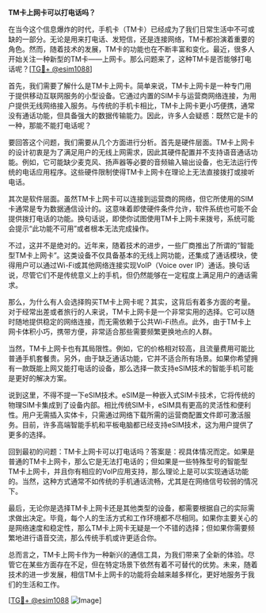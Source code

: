 **TM卡上网卡可以打电话吗？**

在当今这个信息爆炸的时代，手机卡（TM卡）已经成为了我们日常生活中不可或缺的一部分。无论是用来打电话、发短信，还是连接网络，TM卡都扮演着重要的角色。然而，随着技术的发展，TM卡的功能也在不断丰富和变化。最近，很多人开始关注一种新型的TM卡——上网卡。那么问题来了，这种TM卡是否能够打电话呢？[[TG💪+ @esim1088](https://t.me/s/esim1088)]

首先，我们需要了解什么是TM卡上网卡。简单来说，TM卡上网卡是一种专门用于提供移动互联网服务的小型设备。它通过内置的SIM卡与运营商网络连接，为用户提供无线网络接入服务。与传统的手机卡相比，TM卡上网卡更小巧便携，通常没有通话功能，但具备强大的数据传输能力。因此，许多人会疑惑：既然它是卡的一种，那能不能打电话呢？

要回答这个问题，我们需要从几个方面进行分析。首先是硬件层面。TM卡上网卡的设计初衷是为了满足用户的无线上网需求，因此其硬件配置并不支持语音通话功能。例如，它可能缺少麦克风、扬声器等必要的音频输入输出设备，也无法运行传统的电话应用程序。这些硬件限制使得TM卡上网卡在理论上无法直接拨打或接听电话。

其次是软件层面。虽然TM卡上网卡可以连接到运营商的网络，但它所使用的SIM卡通常是专为数据通信设计的。这意味着即使硬件条件允许，软件系统也可能不会提供拨打电话的功能。换句话说，即使你试图使用TM卡上网卡来拨号，系统可能会提示“此功能不可用”或者根本无法完成操作。

不过，这并不是绝对的。近年来，随着技术的进步，一些厂商推出了所谓的“智能型TM卡上网卡”。这类设备不仅具备基本的无线上网功能，还集成了通话模块，使得用户可以通过Wi-Fi或其他网络连接实现VoIP（Voice over IP）通话。换句话说，尽管它们不是传统意义上的手机，但仍然能够在一定程度上满足用户的通话需求。

那么，为什么有人会选择购买TM卡上网卡呢？其实，这背后有着多方面的考量。对于经常出差或者旅行的人来说，TM卡上网卡是一个非常实用的选择。它可以随时随地提供稳定的网络连接，而无需依赖于公共Wi-Fi热点。此外，由于TM卡上网卡体积小巧，携带方便，非常适合那些需要频繁更换地点的人群。

当然，TM卡上网卡也有其局限性。例如，它的价格相对较高，且流量费用可能比普通手机套餐贵。另外，由于缺乏通话功能，它并不适合所有场景。如果你希望拥有一款既能上网又能打电话的设备，那么选择一款支持eSIM技术的智能手机可能是更好的解决方案。

说到这里，不得不提一下eSIM技术。eSIM是一种嵌入式SIM卡技术，它将传统的物理SIM卡集成到了设备内部。相比传统SIM卡，eSIM具有更高的灵活性和便利性。用户无需插入实体卡，只需通过网络下载所需的运营商配置文件即可激活服务。目前，许多高端智能手机和平板电脑都已经支持eSIM技术，这为用户提供了更多的选择。

回到最初的问题：TM卡上网卡可以打电话吗？答案是：视具体情况而定。如果是普通的TM卡上网卡，那么它是无法打电话的；但如果是一些特殊型号的智能型TM卡上网卡，并且你有相应的VoIP应用支持，那么理论上是可以实现通话功能的。当然，这种方式通常不如传统的手机通话流畅，尤其是在网络信号较弱的情况下。

最后，无论你是选择TM卡上网卡还是其他类型的设备，都需要根据自己的实际需求做出决定。毕竟，每个人的生活方式和工作环境都不尽相同。如果你主要关心的是网络速度和稳定性，那么TM卡上网卡无疑是一个不错的选择；但如果你需要频繁地进行语音交流，那么传统手机或许更适合你。

总而言之，TM卡上网卡作为一种新兴的通信工具，为我们带来了全新的体验。尽管它在某些方面存在不足，但在特定场景下依然有着不可替代的优势。未来，随着技术的进一步发展，相信TM卡上网卡的功能将会越来越多样化，更好地服务于我们的生活和工作。

[[TG💪+ @esim1088](https://t.me/s/esim1088) ![Image](https://i.postimg.cc/4NQfJmqS/Snipaste-2025-05-13-00-14-12.png)]